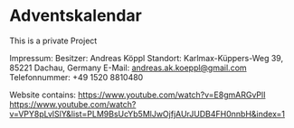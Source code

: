 # Adventskalendar
This is a private Project

Impressum:
Besitzer: Andreas Köppl
Standort: Karlmax-Küppers-Weg 39, 85221 Dachau, Germany
E-Mail: andreas.ak.koeppl@gmail.com
Telefonnummer: +49 1520 8810480

Website contains:
https://www.youtube.com/watch?v=E8gmARGvPlI
https://www.youtube.com/watch?v=VPY8pLvlSlY&list=PLM9BsUcYb5MlJwOjfjAUrJUDB4FH0nnbH&index=1
